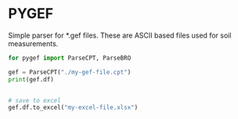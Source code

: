 # PYGEF

Simple parser for *.gef files. These are ASCII based files used for soil measurements.

```python
for pygef import ParseCPT, ParseBRO

gef = ParseCPT("./my-gef-file.cpt")
print(gef.df)


# save to excel
gef.df.to_excel("my-excel-file.xlsx")
```